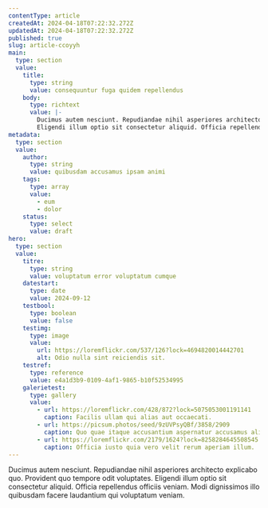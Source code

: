 ```yaml
---
contentType: article
createdAt: 2024-04-18T07:22:32.272Z
updatedAt: 2024-04-18T07:22:32.272Z
published: true
slug: article-ccoyyh
main:
  type: section
  value:
    title:
      type: string
      value: consequuntur fuga quidem repellendus
    body:
      type: richtext
      value: |-
        Ducimus autem nesciunt. Repudiandae nihil asperiores architecto explicabo quo. Provident quo tempore odit voluptates.
        Eligendi illum optio sit consectetur aliquid. Officia repellendus officiis veniam. Modi dignissimos illo quibusdam facere laudantium qui voluptatum veniam.
metadata:
  type: section
  value:
    author:
      type: string
      value: quibusdam accusamus ipsam animi
    tags:
      type: array
      value:
        - eum
        - dolor
    status:
      type: select
      value: draft
hero:
  type: section
  value:
    titre:
      type: string
      value: voluptatum error voluptatum cumque
    datestart:
      type: date
      value: 2024-09-12
    testbool:
      type: boolean
      value: false
    testimg:
      type: image
      value:
        url: https://loremflickr.com/537/126?lock=4694820014442701
        alt: Odio nulla sint reiciendis sit.
    testref:
      type: reference
      value: e4a1d3b9-0109-4af1-9865-b10f52534995
    galerietest:
      type: gallery
      value:
        - url: https://loremflickr.com/428/872?lock=5075053001191141
          caption: Facilis ullam qui alias aut occaecati.
        - url: https://picsum.photos/seed/9zUVPsyQBf/3858/2909
          caption: Quo quae itaque accusantium aspernatur accusamus aliquam soluta cum.
        - url: https://loremflickr.com/2179/1624?lock=8258284645508545
          caption: Officia iusto quia vero velit rerum aperiam illum.
---
```


Ducimus autem nesciunt. Repudiandae nihil asperiores architecto explicabo quo. Provident quo tempore odit voluptates.
Eligendi illum optio sit consectetur aliquid. Officia repellendus officiis veniam. Modi dignissimos illo quibusdam facere laudantium qui voluptatum veniam.